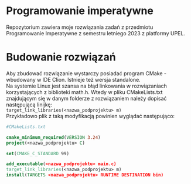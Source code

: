 # Programowanie imperatywne
Repozytorium zawiera moje rozwiązania zadań z przedmiotu Programowanie Imperatywne z semestru letniego 2023 z platformy UPEL.
# Budowanie rozwiązań
Aby zbudować rozwiązanie wystarczy posiadać program CMake - wbudowany w IDE Clion. Istnieje też wersja standalone.</br>
Na systemie Linux jest szansa na błąd linkowania w rozwiązaniach korzystających z biblioteki math.h. Wtedy w pliku
CMakeLists.txt znajdującym się w danym folderze z rozwiązaniem należy dopisać następującą linijkę: </br>
`target_link_libraries(<nazwa_podprojektu> m)` </br>
Przykładowo plik z taką modyfikacją powinien wyglądać następująco:
```cmake
#CMakeLists.txt

cmake_minimum_required(VERSION 3.24)
project(<nazwa_podprojektu> C)

set(CMAKE_C_STANDARD 99)

add_executable(<nazwa_podprojektu> main.c)
target_link_libraries(<nazwa_podprojektu> m)
install(TARGETS <nazwa_podprojektu> RUNTIME DESTINATION bin)
```  
 

